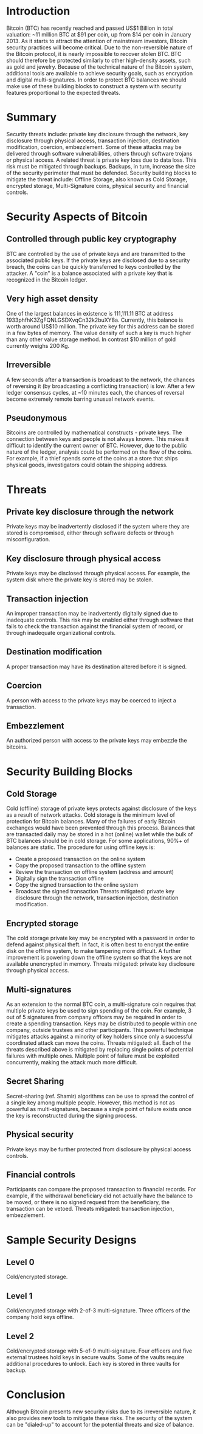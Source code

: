 # Introduction
Bitcoin (BTC) has recently reached and passed US$1 Billion in total
valuation: ~11 million BTC at $91 per coin, up from $14 per coin in
January 2013.
As it starts to attract the attention of mainstream investors, Bitcoin
security practices will become critical.  Due to the non-reversible
nature of the Bitcoin protocol, it is nearly impossible to recover
stolen BTC.  BTC should therefore be protected similarly to other
high-density assets, such as gold and jewelry.
Because of the technical nature of the Bitcoin system, additional
tools are available to achieve security goals, such as encryption and
digital multi-signatures.  In order to protect BTC balances we should
make use of these building blocks to construct a system with security
features proportional to the expected threats.
# Summary
Security threats include: private key disclosure through the network,
key disclosure through physical access, transaction injection,
destination modification, coercion, embezzlement.  Some of these
attacks may be delivered through software vulnerabilities, others
through software trojans or physical access.
A related threat is private key loss due to data loss.  This risk must
be mitigated through backups.  Backups, in turn, increase the size of
the security perimeter that must be defended.
Security building blocks to mitigate the threat include: Offline
Storage, also known as Cold Storage, encrypted storage,
Multi-Signature coins, physical security and financial controls.
# Security Aspects of Bitcoin
## Controlled through public key cryptography
BTC are controlled by the use of private keys and are transmitted to
the associated public keys.  If the private keys are disclosed due to
a security breach, the coins can be quickly transferred to keys
controlled by the attacker.  A "coin" is a balance associated with a
private key that is recognized in the Bitcoin ledger.
## Very high asset density
One of the largest balances in existence is 111,111.11 BTC at address
1933phfhK3ZgFQNLGSDXvqCn32k2buXY8a.  Currently, this balance is worth
around US$10 million.  The private key for this address can be stored
in a few bytes of memory.  The value density of such a key is much
higher than any other value storage method.  In contrast $10 million
of gold currently weighs 200 Kg.
## Irreversible
A few seconds after a transaction is broadcast to the network, the
chances of reversing it (by broadcasting a conflicting transaction) is
low.  After a few ledger consensus cycles, at ~10 minutes each, the
chances of reversal become extremely remote barring unusual network
events.
## Pseudonymous
Bitcoins are controlled by mathematical constructs - private keys.
The connection between keys and people is not always known.  This
makes it difficult to identify the current owner of BTC.
However, due to the public nature of the ledger, analysis could be
performed on the flow of the coins.  For example, if a thief spends
some of the coins at a store that ships physical goods, investigators
could obtain the shipping address.
# Threats
## Private key disclosure through the network
Private keys may be inadvertently disclosed if the system where they
are stored is compromised, either through software defects or through
misconfiguration.
## Key disclosure through physical access
Private keys may be disclosed through physical access.  For example,
the system disk where the private key is stored may be stolen.
## Transaction injection
An improper transaction may be inadvertently digitally signed due to
inadequate controls.  This risk may be enabled either through software
that fails to check the transaction against the financial system of
record, or through inadequate organizational controls.
## Destination modification
A proper transaction may have its destination altered before it is signed.
## Coercion
A person with access to the private keys may be coerced to inject a
transaction.
## Embezzlement
An authorized person with access to the private keys may embezzle the
bitcoins.
# Security Building Blocks
## Cold Storage
Cold (offline) storage of private keys protects against disclosure of
the keys as a result of network attacks.  Cold storage is the minimum
level of protection for Bitcoin balances.  Many of the failures of
early Bitcoin exchanges would have been prevented through this process.
Balances that are transacted daily may be stored in a hot (online)
wallet while the bulk of BTC balances should be in cold storage.  For
some applications, 90%+ of balances are static.
The procedure for using offline keys is:
* Create a proposed transaction on the online system
* Copy the proposed transaction to the offline system
* Review the transaction on offline system (address and amount)
* Digitally sign the transaction offline
* Copy the signed transaction to the online system
* Broadcast the signed transaction
Threats mitigated: private key disclosure through the network,
transaction injection, destination modification.
## Encrypted storage
The cold storage private key may be encrypted with a password in order
to defend against physical theft.  In fact, it is often best to
encrypt the entire disk on the offline system, to make tampering more
difficult.  A further improvement is powering down the offline system
so that the keys are not available unencrypted in memory.
Threats mitigated: private key disclosure through physical access.
## Multi-signatures
As an extension to the normal BTC coin, a multi-signature coin
requires that multiple private keys be used to sign spending of the
coin.  For example, 3 out of 5 signatures from company officers may be
required in order to create a spending transaction.  Keys may be
distributed to people within one company, outside trustees and other
participants.
This powerful technique mitigates attacks against a minority of key
holders since only a successful coordinated attack can move the coins.
Threats mitigated: all.  Each of the threats described above is
mitigated by replacing single points of potential failures with
multiple ones.  Multiple point of failure must be exploited
concurrently, making the attack much more difficult.
## Secret Sharing
Secret-sharing (ref. Shamir) algorithms can be use to spread the
control of a single key among multiple people.  However, this method
is not as powerful as multi-signatures, because a single point of
failure exists once the key is reconstructed during the signing process.
## Physical security
Private keys may be further protected from disclosure by physical
access controls.
## Financial controls
Participants can compare the proposed transaction to financial
records.  For example, if the withdrawal beneficiary did not actually
have the balance to be moved, or there is no signed request from the
beneficiary, the transaction can be vetoed.
Threats mitigated: transaction injection, embezzlement.
# Sample Security Designs
## Level 0
Cold/encrypted storage.
## Level 1
Cold/encrypted storage with 2-of-3 multi-signature.  Three officers of
the company hold keys offline.
## Level 2
Cold/encrypted storage with 5-of-9 multi-signature.  Four officers and
five external trustees hold keys in secure vaults.  Some of the vaults
require additional procedures to unlock.  Each key is stored in three
vaults for backup.
# Conclusion
Although Bitcoin presents new security risks due to its irreversible
nature, it also provides new tools to mitigate these risks.  The
security of the system can be "dialed-up" to account for the potential
threats and size of balance.
